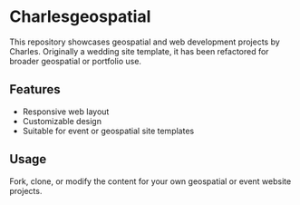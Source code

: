 # Charlesgeospatial
This repository showcases geospatial and web development projects by Charles. Originally a wedding site template, it has been refactored for broader geospatial or portfolio use.

## Features
- Responsive web layout
- Customizable design
- Suitable for event or geospatial site templates

## Usage
Fork, clone, or modify the content for your own geospatial or event website projects.
